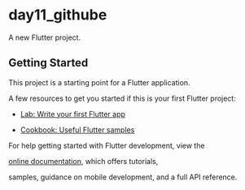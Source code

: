 # day11_githube



A new Flutter project.



## Getting Started


This project is a starting point for a Flutter application.



A few resources to get you started if this is your first Flutter project:



- [Lab: Write your first Flutter app](https://docs.flutter.dev/get-started/codelab)



- [Cookbook: Useful Flutter samples](https://docs.flutter.dev/cookbook)


For help getting started with Flutter development, view the



[online documentation](https://docs.flutter.dev/), which offers tutorials,



samples, guidance on mobile development, and a full API reference.

